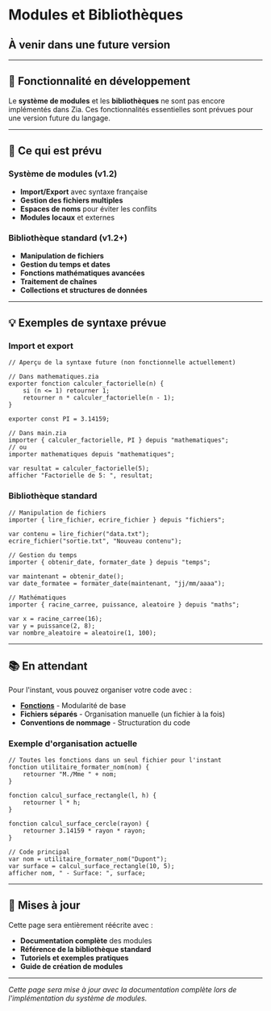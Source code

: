 # Modules et Bibliothèques
## À venir dans une future version

---

## 🚧 Fonctionnalité en développement

Le **système de modules** et les **bibliothèques** ne sont pas encore implémentés dans Zia. Ces fonctionnalités essentielles sont prévues pour une version future du langage.

---

## 🎯 Ce qui est prévu

### Système de modules (v1.2)
- **Import/Export** avec syntaxe française
- **Gestion des fichiers multiples**
- **Espaces de noms** pour éviter les conflits
- **Modules locaux** et externes

### Bibliothèque standard (v1.2+)
- **Manipulation de fichiers**
- **Gestion du temps et dates**
- **Fonctions mathématiques avancées**
- **Traitement de chaînes**
- **Collections et structures de données**

---

## 💡 Exemples de syntaxe prévue

### Import et export
```zia
// Aperçu de la syntaxe future (non fonctionnelle actuellement)

// Dans mathematiques.zia
exporter fonction calculer_factorielle(n) {
    si (n <= 1) retourner 1;
    retourner n * calculer_factorielle(n - 1);
}

exporter const PI = 3.14159;

// Dans main.zia
importer { calculer_factorielle, PI } depuis "mathematiques";
// ou
importer mathematiques depuis "mathematiques";

var resultat = calculer_factorielle(5);
afficher "Factorielle de 5: ", resultat;
```

### Bibliothèque standard
```zia
// Manipulation de fichiers
importer { lire_fichier, ecrire_fichier } depuis "fichiers";

var contenu = lire_fichier("data.txt");
ecrire_fichier("sortie.txt", "Nouveau contenu");

// Gestion du temps
importer { obtenir_date, formater_date } depuis "temps";

var maintenant = obtenir_date();
var date_formatee = formater_date(maintenant, "jj/mm/aaaa");

// Mathématiques
importer { racine_carree, puissance, aleatoire } depuis "maths";

var x = racine_carree(16);
var y = puissance(2, 8);
var nombre_aleatoire = aleatoire(1, 100);
```

---

## 📚 En attendant

Pour l'instant, vous pouvez organiser votre code avec :
- **[Fonctions](functions.md)** - Modularité de base
- **Fichiers séparés** - Organisation manuelle (un fichier à la fois)
- **Conventions de nommage** - Structuration du code

### Exemple d'organisation actuelle
```zia
// Toutes les fonctions dans un seul fichier pour l'instant
fonction utilitaire_formater_nom(nom) {
    retourner "M./Mme " + nom;
}

fonction calcul_surface_rectangle(l, h) {
    retourner l * h;
}

fonction calcul_surface_cercle(rayon) {
    retourner 3.14159 * rayon * rayon;
}

// Code principal
var nom = utilitaire_formater_nom("Dupont");
var surface = calcul_surface_rectangle(10, 5);
afficher nom, " - Surface: ", surface;
```

---

## 🔄 Mises à jour

Cette page sera entièrement réécrite avec :
- **Documentation complète** des modules
- **Référence de la bibliothèque standard**
- **Tutoriels et exemples pratiques**
- **Guide de création de modules**

---

*Cette page sera mise à jour avec la documentation complète lors de l'implémentation du système de modules.*